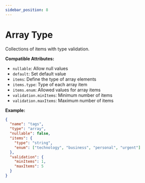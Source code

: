 ```yaml
---
sidebar_position: 8
---
```


# Array Type
Collections of items with type validation.

**Compatible Attributes:**
- `nullable`: Allow null values
- `default`: Set default value
- `items`: Define the type of array elements
- `items.type`: Type of each array item
- `items.enum`: Allowed values for array items
- `validation.minItems`: Minimum number of items
- `validation.maxItems`: Maximum number of items

**Example:**
```json
{
  "name": "tags",
  "type": "array",
  "nullable": false,
  "items": {
    "type": "string",
    "enum": ["technology", "business", "personal", "urgent"]
  },
  "validation": {
    "minItems": 1,
    "maxItems": 5
  }
}
```
